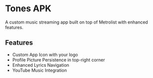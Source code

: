 # Tones APK
A custom music streaming app built on top of Metrolist with enhanced features.

## Features

- Custom App Icon with your logo
- Profile Picture Persistence in top-right corner
- Enhanced Lyrics Navigation
- YouTube Music Integration
